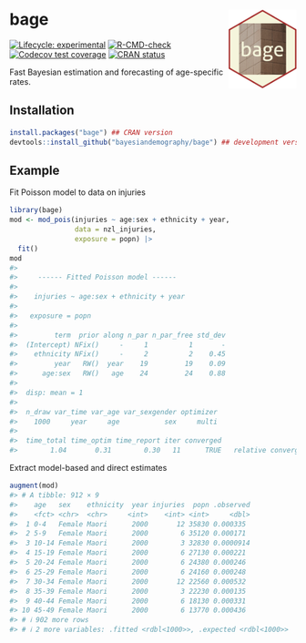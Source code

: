 
<!-- README.md is generated from README.Rmd. Please edit that file -->

# bage <a href="https://github.com/bayesiandemography/bage"><img src="data-raw/sticker/sticker.png" align="right" height="138" /></a>

<!-- badges: start -->

[![Lifecycle:
experimental](https://img.shields.io/badge/lifecycle-experimental-orange.svg)](https://lifecycle.r-lib.org/articles/stages.html#experimental)
[![R-CMD-check](https://github.com/bayesiandemography/bage/actions/workflows/R-CMD-check.yaml/badge.svg)](https://github.com/bayesiandemography/bage/actions/workflows/R-CMD-check.yaml)
[![Codecov test
coverage](https://codecov.io/gh/bayesiandemography/bage/branch/main/graph/badge.svg)](https://app.codecov.io/gh/bayesiandemography/bage?branch=main)
[![CRAN
status](https://www.r-pkg.org/badges/version/bage)](https://CRAN.R-project.org/package=bage)
<!-- badges: end -->

Fast Bayesian estimation and forecasting of age-specific rates.

## Installation

``` r
install.packages("bage") ## CRAN version
devtools::install_github("bayesiandemography/bage") ## development version
```

## Example

Fit Poisson model to data on injuries

``` r
library(bage)
mod <- mod_pois(injuries ~ age:sex + ethnicity + year,
                data = nzl_injuries,
                exposure = popn) |>
  fit()
mod
#> 
#>     ------ Fitted Poisson model ------
#> 
#>    injuries ~ age:sex + ethnicity + year
#> 
#>   exposure = popn
#> 
#>         term  prior along n_par n_par_free std_dev
#>  (Intercept) NFix()     -     1          1       -
#>    ethnicity NFix()     -     2          2    0.45
#>         year   RW()  year    19         19    0.09
#>      age:sex   RW()   age    24         24    0.88
#> 
#>  disp: mean = 1
#> 
#>  n_draw var_time var_age var_sexgender optimizer
#>    1000     year     age           sex     multi
#> 
#>  time_total time_optim time_report iter converged                    message
#>        1.04       0.31        0.30   11      TRUE   relative convergence (4)
```

Extract model-based and direct estimates

``` r
augment(mod)
#> # A tibble: 912 × 9
#>    age   sex    ethnicity  year injuries  popn .observed
#>    <fct> <chr>  <chr>     <int>    <int> <int>     <dbl>
#>  1 0-4   Female Maori      2000       12 35830 0.000335 
#>  2 5-9   Female Maori      2000        6 35120 0.000171 
#>  3 10-14 Female Maori      2000        3 32830 0.0000914
#>  4 15-19 Female Maori      2000        6 27130 0.000221 
#>  5 20-24 Female Maori      2000        6 24380 0.000246 
#>  6 25-29 Female Maori      2000        6 24160 0.000248 
#>  7 30-34 Female Maori      2000       12 22560 0.000532 
#>  8 35-39 Female Maori      2000        3 22230 0.000135 
#>  9 40-44 Female Maori      2000        6 18130 0.000331 
#> 10 45-49 Female Maori      2000        6 13770 0.000436 
#> # ℹ 902 more rows
#> # ℹ 2 more variables: .fitted <rdbl<1000>>, .expected <rdbl<1000>>
```
